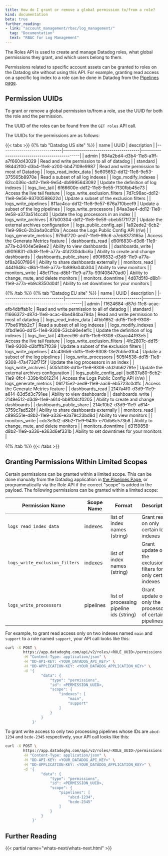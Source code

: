 ```yaml
---
title: How do I grant or remove a global permission to/from a role?
kind: documentation
beta: true
further_reading:
- link: "account_management/rbac/log_management/"
  tag: "Documentation"
  text: "RBAC for Log Management"
---
```


The Roles API is used to create and manage Datadog roles, what global permissions they grant, and which users belong to them.

Permissions related to specific account assets can be granted to roles on the Datadog site without using this API. For example, granting read access on a specific log index to a role can be done in Datadog from the [Pipelines page][1].

## Permission UUIDs

To grant or remove a global permission to/from a role, use the UUID for both the role and the permission.

The UUID of the roles can be found from the `GET roles` API call.

The UUIDs for the permissions are as follows:

{{< tabs >}}
{{% tab "Datadog US site" %}}
| name                         | UUID                                 | description                                   |
|------------------------------|--------------------------------------|-----------------------------------------------|
| admin                        | 984a2bd4-d3b4-11e8-a1ff-a7f660d43029 | Read and write permission to all of datadog   |
| standard                     | 984d2f00-d3b4-11e8-a200-bb47109e9987 | Read and write permission to most of Datadog  |
| logs_read_index_data         | 5e605652-dd12-11e8-9e53-375565b8970e | Read a subset of all log indexes              |
| logs_modify_indexes          | 62cc036c-dd12-11e8-9e54-db9995643092 | Update the definition of log indexes          |
| logs_live_tail               | 6f66600e-dd12-11e8-9e55-7f30fbb45e73 | Access the live tail feature                  |
| logs_write_exclusion_filters | 7d7c98ac-dd12-11e8-9e56-93700598622d | Update a subset of the exclusion filters      |
| logs_write_pipelines         | 811ac4ca-dd12-11e8-9e57-676a7f0beef9 | Update a subset of the log pipelines          |
| logs_write_processors        | 84aa3ae4-dd12-11e8-9e58-a373a514ccd0 | Update the log processors in an index         |
| logs_write_archives          | 87b00304-dd12-11e8-9e59-cbeb5f71f72f | Update the external archives configuration    |
| logs_public_config_api       | 1a92ede2-6cb2-11e9-99c6-2b3a4a0cdf0a | Access the Logs Public Config API (r/w)       |
| logs_generate_metrics        | 979df720-aed7-11e9-99c6-a7eb8373165a | Access the Generate Metrics feature           |
| dashboards_read              | d90f6830-d3d8-11e9-a77a-b3404e5e9ee2 | Ability to view dashboards                    |
| dashboards_write             | d90f6831-d3d8-11e9-a77a-4fd230ddbc6a | Ability to create and change dashboards       |
| dashboards_public_share      | d90f6832-d3d8-11e9-a77a-bf8a2607f864 | Ability to share dashboards externally        |
| monitors_read                | 4441648c-d8b1-11e9-a77a-1b899a04b304 | Ability to view monitors                      |
| monitors_write               | 48ef71ea-d8b1-11e9-a77a-93f408470ad0 | Ability to change, mute, and delete  monitors |
| monitors_downtime            | 4d87d5f8-d8b1-11e9-a77a-eb9c8350d04f | Ability to set downtimes for your monitors    |

{{% /tab %}}
{{% tab "Datadog EU site" %}}
| name                         | UUID                                 | description                                   |
|------------------------------|--------------------------------------|-----------------------------------------------|
| admin                        | f1624684-d87d-11e8-acac-efb4dbffab1c | Read and write permission to all of datadog   |
| standard                     | f1666372-d87d-11e8-acac-6be484ba794a | Read and write permission to most of datadog  |
| logs_read_index_data         | 4fbb1652-dd15-11e8-9308-77be61fbb2c7 | Read a subset of all log indexes              |
| logs_modify_indexes          | 4fbd1e66-dd15-11e8-9308-53cb90e4ef1c | Update the definition of log indexes          |
| logs_live_tail               | 4fbeec96-dd15-11e8-9308-d3aac44f93e5 | Access the live tail feature                  |
| logs_write_exclusion_filters | 4fc2807c-dd15-11e8-9308-d3bfffb7f039 | Update a subset of the exclusion filters      |
| logs_write_pipelines         | 4fc43656-dd15-11e8-9308-f3e2bb5e31b4 | Update a subset of the log pipelines          |
| logs_write_processors        | 505f4538-dd15-11e8-9308-47a4732f715f | Update the log processors in an index         |
| logs_write_archives          | 505fd138-dd15-11e8-9308-afd2db62791e | Update the external archives configuration    |
| logs_public_config_api       | bd837a80-6cb2-11e9-8fc4-339b4b012214 | Access the Logs Public Config API (r/w)       |
| logs_generate_metrics        | 06f715e2-aed9-11e9-aac6-eb5723c0dffc | Access the Generate Metrics feature           |
| dashboards_read              | 2147a4f0-d3d9-11e9-a614-83d5d3c791ee | Ability to view dashboards                    |
| dashboards_write             | 2149e512-d3d9-11e9-a614-bb8f0dcf0205 | Ability to create and change dashboards       |
| dashboards_public_share      | 214c10b2-d3d9-11e9-a614-3759c7ad528f | Ability to share dashboards externally        |
| monitors_read                | c898551e-d8b2-11e9-a336-e3a79c23bd8d | Ability to view monitors                      |
| monitors_write               | cdc3e3d2-d8b2-11e9-943b-e70db6c573b8 | Ability to change, mute, and delete  monitors |
| monitors_downtime            | d3159858-d8b2-11e9-a336-e363d6ef331b | Ability to set downtimes for your monitors    |

{{% /tab %}}
{{< /tabs >}}

## Granting Permissions Within Limited Scopes

Certain permissions can be granted within a limited scope. This can be done manually from the Datadog application in [the Pipelines Page][1], or programmatically via the Role API if the correct "scope" is added in the payload. The following permissions can be granted within a limited scope:

| Permission Name                | Scope Name | Format                                   | Description                                                    |
|--------------------------------|------------|------------------------------------------|----------------------------------------------------------------|
| `logs_read_index_data`         | indexes    | list of index names (string)             | Grant read on only certain log indexes                         |
| `logs_write_exclusion_filters` | indexes    | list of index names (string)             | Grant update on the exclusion filters for only certain indexes |
| `logs_write_processors`        | pipelines  | list of processing pipeline ids (string) | Grant update on only the processors of certain pipelines       |

For example, to grant read access only on two indexes named `main` and `support` to a role named `support`, your API call  looks like this:

```sh
curl -X POST \
        https://app.datadoghq.com/api/v2/roles/<ROLE_UUID>/permissions \
        -H "Content-Type: application/json" \
        -H "DD-API-KEY: <YOUR_DATADOG_API_KEY>" \
        -H "DD-APPLICATION-KEY: <YOUR_DATADOG_APPLICATION_KEY>" \
        -d '{
                "data": {
                    "type": "permissions",
                    "id": <PERMISSION_UUID>,
                    "scope": {
                        "indexes": [
                            "main",
                            "support"
                        ]
                    }
                }
            }'
```

To grant write access to only two processing pipelines whose IDs are `abcd-1234` and `bcde-2345` respectively, your API call  looks like this:

```sh
curl -X POST \
        https://app.datadoghq.com/api/v2/roles/<ROLE_UUID>/permissions \
        -H "Content-Type: application/json" \
        -H "DD-API-KEY: <YOUR_DATADOG_API_KEY>" \
        -H "DD-APPLICATION-KEY: <YOUR_DATADOG_APPLICATION_KEY>" \
        -d '{
                "data": {
                    "type": "permissions",
                    "id": <PERMISSION_UUID>,
                    "scope": {
                        "pipelines": [
                            "abcd-1234",
                            "bcde-2345"
                        ]
                    }
                }
            }'
```

## Further Reading

{{< partial name="whats-next/whats-next.html" >}}

[1]: https://app.datadoghq.com/logs/pipelines
